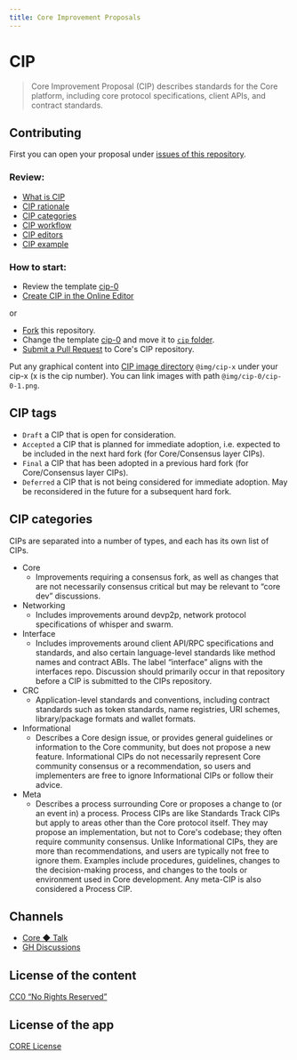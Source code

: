 ```yaml
---
title: Core Improvement Proposals
---
```

# CIP

> Core Improvement Proposal (CIP) describes standards for the Core platform, including core protocol specifications, client APIs, and contract standards.

## Contributing

First you can open your proposal under [issues of this repository](https://github.com/core-coin/cip/issues).

### Review:

- [What is CIP](cip/docs/what-is-cip.md)
- [CIP rationale](cip/docs/cip-rationale.md)
- [CIP categories](cip/docs/cip-categories.md)
- [CIP workflow](cip/docs/cip-workflow.md)
- [CIP editors](cip/docs/cip-editors.md)
- [CIP example](cip/example/cip-0.md)

### How to start:

- Review the template [cip-0](https://github.com/core-coin/cip/blob/master/cip/example/cip-0.md)
- [Create CIP in the Online Editor](https://github.com/core-coin/cip/new/master?filename=cip/posts/cip-0.md&message=CIP%20Proposal&description=CIP%20Proposal%20Draft&value=---%0Acip%3A%20%0Atitle%3A%20%0Aauthor%3A%20%0Alang%3A%20en-US%0Atag%3A%20draft%0Acategory%3A%20%0Adate%3A%20%0A---%0A%0A)

or

- [Fork](https://github.com/core-coin/cip/fork) this repository.
- Change the template [cip-0](https://github.com/core-coin/cip/blob/master/cip/example/cip-0.md) and move it to [`cip` folder](https://github.com/core-coin/cip/blob/master/cip/posts).
- [Submit a Pull Request](https://github.com/core-coin/cip/compare) to Core's CIP repository.

Put any graphical content into [CIP image directory](https://github.com/core-coin/cip/blob/master/cip/images) `@img/cip-x` under your cip-x (x is the cip number). You can link images with path `@img/cip-0/cip-0-1.png`.

## CIP tags

- `Draft` a CIP that is open for consideration.
- `Accepted` a CIP that is planned for immediate adoption, i.e. expected to be included in the next hard fork (for Core/Consensus layer CIPs).
- `Final` a CIP that has been adopted in a previous hard fork (for Core/Consensus layer CIPs).
- `Deferred` a CIP that is not being considered for immediate adoption. May be reconsidered in the future for a subsequent hard fork.

## CIP categories

CIPs are separated into a number of types, and each has its own list of CIPs.

- Core
   - Improvements requiring a consensus fork, as well as changes that are not necessarily consensus critical but may be relevant to “core dev” discussions.
- Networking
   - Includes improvements around devp2p, network protocol specifications of whisper and swarm.
- Interface
   - Includes improvements around client API/RPC specifications and standards, and also certain language-level standards like method names and contract ABIs. The label “interface” aligns with the interfaces repo. Discussion should primarily occur in that repository before a CIP is submitted to the CIPs repository.
- CRC
   - Application-level standards and conventions, including contract standards such as token standards, name registries, URI schemes, library/package formats and wallet formats.
- Informational
   - Describes a Core design issue, or provides general guidelines or information to the Core community, but does not propose a new feature. Informational CIPs do not necessarily represent Core community consensus or a recommendation, so users and implementers are free to ignore Informational CIPs or follow their advice.
- Meta
   - Describes a process surrounding Core or proposes a change to (or an event in) a process. Process CIPs are like Standards Track CIPs but apply to areas other than the Core protocol itself. They may propose an implementation, but not to Core's codebase; they often require community consensus. Unlike Informational CIPs, they are more than recommendations, and users are typically not free to ignore them. Examples include procedures, guidelines, changes to the decision-making process, and changes to the tools or environment used in Core development. Any meta-CIP is also considered a Process CIP.

## Channels

- [Core ◆ Talk](https://coretalk.space/tags/cip)
- [GH Discussions](https://github.com/core-coin/cip/discussions)

## License of the content

[CC0 “No Rights Reserved”](https://creativecommons.org/share-your-work/public-domain/cc0/)

## License of the app

[CORE License](LICENSE)
